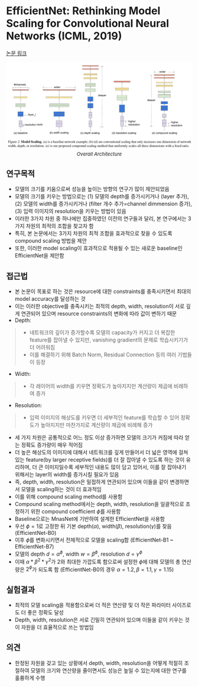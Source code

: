 # EfficientNet: Rethinking Model Scaling for Convolutional Neural Networks (ICML, 2019)

[논문 링크](http://proceedings.mlr.press/v97/tan19a.html)

<p align="center">
    <img width="600" alt='fig1' src="./img/01_13_01.png?raw=true"></br>
    <em><font size=2>Overall Architecture</font></em>
</p>

## 연구목적
- 모델의 크기를 키움으로써 성능을 높이는 방향의 연구가 많이 제안되었음
- 모델의 크기를 키우는 방법으로는 (1) 모델의 depth를 증가시키거나 (layer 추가), (2) 모델의 width를 증가시키거나 (filter 개수 추가=channel dimmension 증가), (3) 입력 이미지의 resolution을 키우는 방법이 있음
- 이러한 3가지 차원 중 하나에만 집중하였던 이전의 연구들과 달리, 본 연구에서는 3가지 차원의 최적의 조합을 찾고자 함
- 특히, 본 논문에서는 3가지 차원의 최적 조합을 효과적으로 찾을 수 있도록 compound scaling 방법을 제안
- 또한, 이러한 model scaling이 효과적으로 적용될 수 있는 새로운 baseline인 EfficientNet을 제안함

## 접근법
- 본 논문이 목표로 하는 것은 resource에 대한 constraints를 충족시키면서 최대의 model accuracy를 달성하는 것
- 이는 이러한 objective를 충족시키는 최적의 depth, width, resolution이 서로 깊게 연관되어 있으며 resource constraints의 변화에 따라 값이 변하기 때문
- Depth:
> - 네트워크의 깊이가 증가할수록 모델의 capacity가 커지고 더 복잡한 feature를 잡아낼 수 있지만, vanishing gradient의 문제로 학습시키기가 더 어려워짐
> - 이를 해결하기 위해 Batch Norm, Residual Connection 등의 여러 기법들이 등장
- Width:
> - 각 레이어의 width를 키우면 정확도가 높아지지만 계산량이 제곱에 비례하여 증가
- Resolution:
> - 입력 이미지의 해상도를 키우면 더 세부적인 feature를 학습할 수 있어 정확도가 높아지지만 마찬가지로 계산량이 제곱에 비례해 증가
- 세 가지 차원은 공통적으로 어느 정도 이상 증가하면 모델의 크기가 커짐에 따라 얻는 정확도 증가량이 매우 적어짐
- 더 높은 해상도의 이미지에 대해서 네트워크를 깊게 만들어서 더 넓은 영역에 걸쳐 있는 feature(by larger receptive fields)를 더 잘 잡아낼 수 있도록 하는 것이 유리하며, 더 큰 이미지일수록 세부적인 내용도 많이 담고 있어서, 이를 잘 잡아내기 위해서는 layer의 width를 증가시킬 필요가 있음
- 즉, depth, width, resolution은 밀접하게 연관되어 있으며 이들을 같이 변경하면서 모델을 scaling하는 것이 더 효과적임 
- 이를 위해 compound scaling method를 사용함
- Compound scaling method에서는 depth, width, resolution을 일괄적으로 조정하기 위한 compound coefficient $\phi$를 사용함
- Baseline으로는 MnasNet에 기반하여 설계한 EfficientNet을 사용함
- 우선 $\phi=1$로 고정한 뒤 기본 depth($\alpha$), width($\beta$), resolution($\gamma$)를 찾음 (EfficientNet-B0)
- 이후 $\phi$를 변화시키면서 전체적으로 모델을 scaling함 (EfficientNet-B1 ~ EfficientNet-B7)
- 모델의 depth $d=\alpha^\phi$, width $w=\beta^\phi$, resolution $d=\gamma^\phi$
- 이때 $\alpha*\beta^2*\gamma^2$가 2와 최대한 가깝도록 함으로써 설정한  $\phi$에 대해 모델의 총 연산량은 $2^\phi$가 되도록 함 (EfficientNet-B0의 경우 $\alpha=1.2, \beta=1.1, \gamma=1.15$)

## 실험결과
- 최적의 모델 scaling을 적용함으로써 더 적은 연산량 및 더 작은 파라미터 사이즈로도 더 좋은 정확도 달성
- Depth, width, resolution은 서로 긴밀히 연관되어 있으며 이들을 같이 키우는 것이 자원을 더 효율적으로 쓰는 방법임

## 의견
- 한정된 자원을 갖고 있는 상황에서 depth, width, resolution을 어떻게 적절히 조절하여 모델의 크기와 연산량을 줄이면서도 성능은 높일 수 있는지에 대한 연구를 훌륭하게 수행